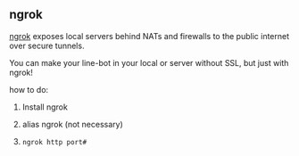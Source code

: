 ## ngrok

[ngrok](https://ngrok.com/product) exposes local servers behind NATs and firewalls to the public internet over secure tunnels.

You can make your line-bot in your local or server without SSL, but just with ngrok!

how to do:
1. Install ngrok

2. alias ngrok (not necessary)

3. ```ngrok http port#```

